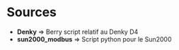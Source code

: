 # Sources

- __Denky__ => Berry script relatif au Denky D4
- __sun2000_modbus__ => Script python pour le Sun2000
